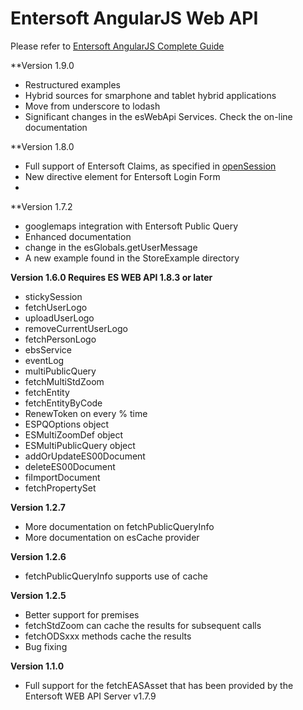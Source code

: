 # Entersoft AngularJS Web API

Please refer to [Entersoft AngularJS Complete Guide](http://developer.entersoft.gr/eswebapi/#/api/es.Services.Web.esWebApi)

**Version 1.9.0
- Restructured examples
- Hybrid sources for smarphone and tablet hybrid applications
- Move from underscore to lodash
- Significant changes in the esWebApi Services. Check the on-line documentation

**Version 1.8.0
- Full support of Entersoft Claims, as specified in [openSession](http://developer.entersoft.gr/eswebapi/#/api/es.Services.Web.esWebApi#methods_opensession)
- New directive element <es-login> for Entersoft Login Form 
- 

**Version 1.7.2
- googlemaps integration with Entersoft Public Query
- Enhanced documentation 
- change in the esGlobals.getUserMessage 
- A new example found in the StoreExample directory

**Version 1.6.0 Requires ES WEB API 1.8.3 or later**
- stickySession
- fetchUserLogo
- uploadUserLogo
- removeCurrentUserLogo
- fetchPersonLogo
- ebsService
- eventLog
- multiPublicQuery
- fetchMultiStdZoom
- fetchEntity
- fetchEntityByCode
- RenewToken on every % time 
- ESPQOptions object
- ESMultiZoomDef object
- ESMultiPublicQuery object
- addOrUpdateES00Document
- deleteES00Document
- fiImportDocument
- fetchPropertySet

**Version 1.2.7**
- More documentation on fetchPublicQueryInfo
- More documentation on esCache provider

**Version 1.2.6**
- fetchPublicQueryInfo supports use of cache

**Version 1.2.5**
- Better support for premises
- fetchStdZoom can cache the results for subsequent calls
- fetchODSxxx methods cache the results
- Bug fixing 

**Version 1.1.0**

- Full support for the fetchEASAsset that has been provided by the Entersoft WEB API Server v1.7.9
